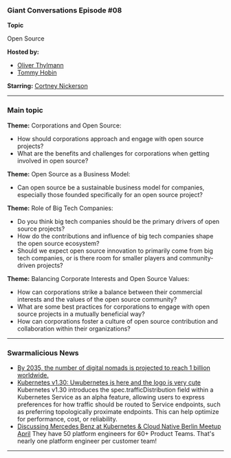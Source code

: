 
### Giant Conversations Episode #08

**Topic** 

Open Source

**Hosted by:** 

* [Oliver Thylmann](https://twitter.com/othylmann)
* [Tommy Hobin](https://twitter.com/tommyhobin)

**Starring:** [Cortney Nickerson](https://twitter.com/TechTalkingMom)



------------------------------------------------------------------------------------------------------------------------------
### Main topic

**Theme:** Corporations and Open Source:
- How should corporations approach and engage with open source projects?
- What are the benefits and challenges for corporations when getting involved in open source?

**Theme:** Open Source as a Business Model:
- Can open source be a sustainable business model for companies, especially those founded specifically for an open source project?

**Theme:** Role of Big Tech Companies:
- Do you think big tech companies should be the primary drivers of open source projects?
- How do the contributions and influence of big tech companies shape the open source ecosystem?
- Should we expect open source innovation to primarily come from big tech companies, or is there room for smaller players and community-driven projects?

**Theme:** Balancing Corporate Interests and Open Source Values:
- How can corporations strike a balance between their commercial interests and the values of the open source community?
- What are some best practices for corporations to engage with open source projects in a mutually beneficial way?
- How can corporations foster a culture of open source contribution and collaboration within their organizations?


------------------------------------------------------------------------------------------------------------------------------

### Swarmalicious News 

- [By 2035, the number of digital nomads is projected to reach 1 billion worldwide.](https://techreport.com/statistics/digital-nomads-statistics/)
- [Kubernetes v1.30: Uwubernetes is here and the logo is very cute](https://kubernetes.io/blog/2024/04/17/kubernetes-v1-30-release/) Kubernetes v1.30 introduces the spec.trafficDistribution field within a Kubernetes Service as an alpha feature, allowing users to express preferences for how traffic should be routed to Service endpoints, such as preferring topologically proximate endpoints. This can help optimize for performance, cost, or reliability.
- [Discussing Mercedes Benz at Kubernetes & Cloud Native Berlin Meetup April](https://www.youtube.com/watch?v=K7VGsVPtWzI) They have 50 platform engineers for 60+ Product Teams. That's nearly one platform engineer per customer team!

------------------------------------------------------------------------------------------------------------------------------

